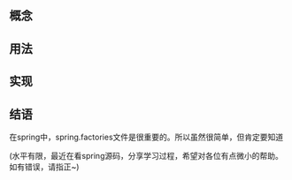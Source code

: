 ## 概念



## 用法



## 实现

## 结语

在spring中，spring.factories文件是很重要的。所以虽然很简单，但肯定要知道

(水平有限，最近在看spring源码，分享学习过程，希望对各位有点微小的帮助。如有错误，请指正~)

